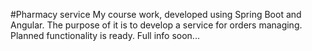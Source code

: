 #Pharmacy service
My course work, developed using Spring Boot and Angular. 
The purpose of it is to develop a service for orders managing.
Planned functionality is ready. Full info soon...